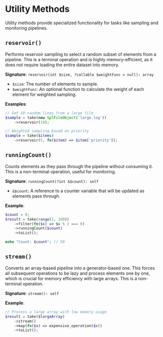 # Utility Methods

Utility methods provide specialized functionality for tasks like sampling and monitoring pipelines.

## `reservoir()`

Performs reservoir sampling to select a random subset of elements from a pipeline. This is a terminal operation and is highly memory-efficient, as it does not require loading the entire dataset into memory.

**Signature**: `reservoir(int $size, ?callable $weightFunc = null): array`

-   `$size`: The number of elements to sample.
-   `$weightFunc`: An optional function to calculate the weight of each element for weighted sampling.

**Examples**:

```php
// Get 10 random lines from a large file
$sample = take(new SplFileObject('large.log'))
    ->reservoir(10);

// Weighted sampling based on priority
$sample = take($items)
    ->reservoir(5, fn($item) => $item['priority']);
```

## `runningCount()`

Counts elements as they pass through the pipeline without consuming it. This is a non-terminal operation, useful for monitoring.

**Signature**: `runningCount(?int &$count): self`

-   `&$count`: A reference to a counter variable that will be updated as elements pass through.

**Example**:

```php
$count = 0;
$result = take(range(1, 100))
    ->filter(fn($x) => $x % 2 === 0)
    ->runningCount($count)
    ->toList();

echo "Count: $count"; // 50
```

## `stream()`

Converts an array-based pipeline into a generator-based one. This forces all subsequent operations to be lazy and process elements one by one, which is crucial for memory efficiency with large arrays. This is a non-terminal operation.

**Signature**: `stream(): self`

**Example**:

```php
// Process a large array with low memory usage
$result = take($largeArray)
    ->stream()
    ->map(fn($x) => expensive_operation($x))
    ->toList();
```
